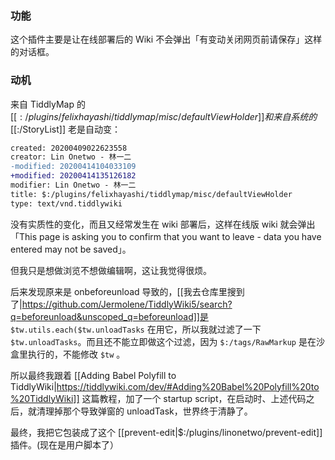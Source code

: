 ### 功能

这个插件主要是让在线部署后的 Wiki 不会弹出「有变动关闭网页前请保存」这样的对话框。

### 动机

来自 TiddlyMap 的 [[$:/plugins/felixhayashi/tiddlymap/misc/defaultViewHolder]] 和来自系统的 [[$:/StoryList]] 老是自动变：

```diff
created: 20200409022623558
creator: Lin Onetwo - 林一二
-modified: 20200414104033109
+modified: 20200414135126182
modifier: Lin Onetwo - 林一二
title: $:/plugins/felixhayashi/tiddlymap/misc/defaultViewHolder
type: text/vnd.tiddlywiki
```

没有实质性的变化，而且又经常发生在 wiki 部署后，这样在线版 wiki 就会弹出「This page is asking you to confirm that you want to leave - data you have entered may not be saved」。

但我只是想做浏览不想做编辑啊，这让我觉得很烦。

后来发现原来是 onbeforeunload 导致的，[[我去仓库里搜到了|https://github.com/Jermolene/TiddlyWiki5/search?q=beforeunload&unscoped_q=beforeunload]]是 `$tw.utils.each($tw.unloadTasks` 在用它，所以我就过滤了一下 `$tw.unloadTasks`。而且还不能立即做这个过滤，因为 `$:/tags/RawMarkup` 是在沙盒里执行的，不能修改 `$tw` 。

所以最终我跟着 [[Adding Babel Polyfill to TiddlyWiki|https://tiddlywiki.com/dev/#Adding%20Babel%20Polyfill%20to%20TiddlyWiki]] 这篇教程，加了一个 startup script，在启动时、上述代码之后，就清理掉那个导致弹窗的 unloadTask，世界终于清静了。

最终，我把它包装成了这个 [[prevent-edit|$:/plugins/linonetwo/prevent-edit]] 插件。(现在是用户脚本了）
